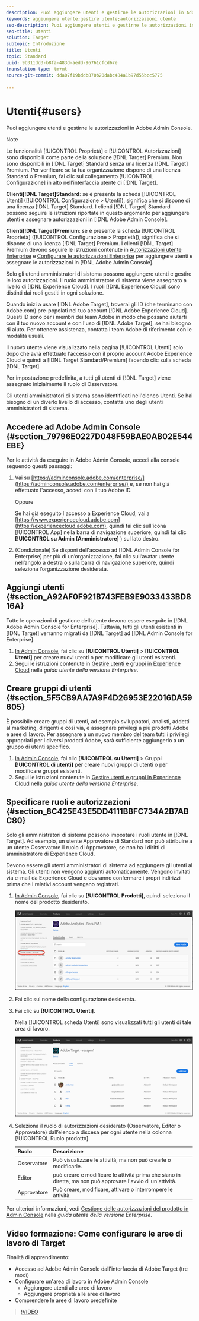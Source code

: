 ```yaml
---
description: Puoi aggiungere utenti e gestirne le autorizzazioni in Adobe Admin Console.
keywords: aggiungere utente;gestire utente;autorizzazioni utente
seo-description: Puoi aggiungere utenti e gestirne le autorizzazioni in Adobe Admin Console.
seo-title: Utenti
solution: Target
subtopic: Introduzione
title: Utenti
topic: Standard
uuid: 9b311dd3-b8fa-483d-aedd-96761cfcd67e
translation-type: tm+mt
source-git-commit: dda07f19bddb870b20dabc484a1b97d55bcc5775

---
```



# Utenti{#users}

Puoi aggiungere utenti e gestirne le autorizzazioni in Adobe Admin Console.

>[!NOTE]
>
>Le funzionalità [!UICONTROL Proprietà] e [!UICONTROL Autorizzazioni] sono disponibili come parte della soluzione [!DNL Target] Premium. Non sono disponibili in [!DNL Target] Standard senza una licenza [!DNL Target] Premium.
>Per verificare se la tua organizzazione dispone di una licenza Standard o Premium, fai clic sul collegamento [!UICONTROL Configurazione] in alto nell’interfaccia utente di [!DNL Target].
>
>**Clienti[!DNL Target]Standard**: se è presente la scheda [!UICONTROL Utenti] ([!UICONTROL Configurazione &gt; Utenti]), significa che si dispone di una licenza [!DNL Target] Standard. I clienti [!DNL Target] Standard possono seguire le istruzioni riportate in questo argomento per aggiungere utenti e assegnare autorizzazioni in [!DNL Adobe Admin Console].
>
>**Clienti[!DNL Target]Premium**: se è presente la scheda [!UICONTROL Proprietà] ([!UICONTROL Configurazione &gt; Proprietà]), significa che si dispone di una licenza [!DNL Target] Premium. I clienti [!DNL Target] Premium devono seguire le istruzioni contenute in [Autorizzazioni utente Enterprise](/help/administrating-target/c-user-management/property-channel/property-channel.md) e [Configurare le autorizzazioni Enterprise](/help/administrating-target/c-user-management/property-channel/properties-overview.md) per aggiungere utenti e assegnare le autorizzazioni in [!DNL Adobe Admin Console].

Solo gli utenti amministratori di sistema possono aggiungere utenti e gestire le loro autorizzazioni. Il ruolo amministratore di sistema viene assegnato a livello di [!DNL Experience Cloud]. I ruoli [!DNL Experience Cloud] sono distinti dai ruoli gestiti in ogni soluzione.

Quando inizi a usare [!DNL Adobe Target], troverai gli ID (che terminano con Adobe.com) pre-popolati nel tuo account [!DNL Adobe Experience Cloud]. Questi ID sono per i membri dei team Adobe in modo che possano aiutarti con il tuo nuovo account e con l&#39;uso di [!DNL Adobe Target], se hai bisogno di aiuto. Per ottenere assistenza, contatta i team Adobe di riferimento con le modalità usuali.

Il nuovo utente viene visualizzato nella pagina [!UICONTROL Utenti] solo dopo che avrà effettuato l’accesso con il proprio account Adobe Experience Cloud e quindi a [!DNL Target Standard/Premium] facendo clic sulla scheda [!DNL Target].

Per impostazione predefinita, a tutti gli utenti di [!DNL Target] viene assegnato inizialmente il ruolo di Osservatore.

Gli utenti amministratori di sistema sono identificati nell&#39;elenco Utenti. Se hai bisogno di un diverlo livello di accesso, contatta uno degli utenti amministratori di sistema.

## Accedere ad Adobe Admin Console {#section_79796E0227D048F59BAE0AB02E544EBE}

Per le attività da eseguire in Adobe Admin Console, accedi alla console seguendo questi passaggi:

1. Vai su [https://adminconsole.adobe.com/enterprise/](https://adminconsole.adobe.com/enterprise/) e, se non hai già effettuato l&#39;accesso, accedi con il tuo Adobe ID.

   Oppure

   Se hai già eseguito l&#39;accesso a Experience Cloud, vai a [https://www.experiencecloud.adobe.com](https://experiencecloud.adobe.com), quindi fai clic sull&#39;icona [!UICONTROL App] nella barra di navigazione superiore, quindi fai clic **[!UICONTROL su Admin (Amministratore]** ) sul lato destro.

1. (Condizionale) Se disponi dell&#39;accesso ad [!DNL Admin Console for Enterprise] per più di un’organizzazione, fai clic sull’avatar utente nell’angolo a destra o sulla barra di navigazione superiore, quindi seleziona l’organizzazione desiderata.

## Aggiungi utenti {#section_A92AF0F921B743FEB9E9033433BD816A}

Tutte le operazioni di gestione dell’utente devono essere eseguite in [!DNL Adobe Admin Console for Enterprise]. Tuttavia, tutti gli utenti esistenti in [!DNL Target] verranno migrati da [!DNL Target] ad [!DNL Admin Console for Enterprise].

1. [In Admin Console](../../../administrating-target/c-user-management/c-user-management/user-management.md#section_79796E0227D048F59BAE0AB02E544EBE), fai clic su **[!UICONTROL Utenti]** &gt; **[!UICONTROL Utenti]** per creare nuovi utenti o per modificare gli utenti esistenti.
1. Segui le istruzioni contenute in [Gestire utenti e gruppi in Experience Cloud](https://helpx.adobe.com/enterprise/help/users.html) nella *guida utente della versione Enterprise*.

## Creare gruppi di utenti {#section_5F5CB9AA7A9F4D26953E22016DA59605}

È possibile creare gruppi di utenti, ad esempio sviluppatori, analisti, addetti al marketing, dirigenti e così via, e assegnare privilegi a più prodotti Adobe e aree di lavoro. Per assegnare a un nuovo membro del team tutti i privilegi appropriati per i diversi prodotti Adobe, sarà sufficiente aggiungerlo a un gruppo di utenti specifico.

1. [In Admin Console](../../../administrating-target/c-user-management/c-user-management/user-management.md#section_79796E0227D048F59BAE0AB02E544EBE), fai clic **[!UICONTROL su Utenti]** &gt; Gruppi **[!UICONTROL di utenti]** per creare nuovi gruppi di utenti o per modificare gruppi esistenti.
1. Segui le istruzioni contenute in [Gestire utenti e gruppi in Experience Cloud](https://helpx.adobe.com/enterprise/help/users.html) nella *guida utente della versione Enterprise*.

## Specificare ruoli e autorizzazioni {#section_8C425E43E5DD4111BBFC734A2B7ABC80}

Solo gli amministratori di sistema possono impostare i ruoli utente in [!DNL Target]. Ad esempio, un utente Approvatore di Standard non può attribuire a un utente Osservatore il ruolo di Approvatore, se non ha i diritti di amministratore di Experience Cloud.

Devono essere gli utenti amministratori di sistema ad aggiungere gli utenti al sistema. Gli utenti non vengono aggiunti automaticamente. Vengono invitati via e-mail da Experience Cloud e dovranno confermare i propri indirizzi prima che i relativi account vengano registrati.

1. [In Admin Console](../../../administrating-target/c-user-management/c-user-management/user-management.md#section_79796E0227D048F59BAE0AB02E544EBE), fai clic su **[!UICONTROL Prodotti]**, quindi seleziona il nome del prodotto desiderato.

   ![Scheda Prodotti](/help/administrating-target/c-user-management/c-user-management/assets/workspace-new.png)

1. Fai clic sul nome della configurazione desiderata.
1. Fai clic su **[!UICONTROL Utenti]**.

   Nella [!UICONTROL scheda Utenti] sono visualizzati tutti gli utenti di tale area di lavoro.

   ![utenti di configurazione](/help/administrating-target/c-user-management/c-user-management/assets/configuration_users-new.png)

1. Seleziona il ruolo di autorizzazioni desiderato (Osservatore, Editor o Approvatore) dall’elenco a discesa per ogni utente nella colonna [!UICONTROL Ruolo prodotto].

   | Ruolo | Descrizione |
   |--- |--- |
   | Osservatore | Può visualizzare le attività, ma non può crearle o modificarle. |
   | Editor | può creare e modificare le attività prima che siano in diretta, ma non può approvare l&#39;avvio di un&#39;attività. |
   | Approvatore | Può creare, modificare, attivare o interrompere le attività. |

Per ulteriori informazioni, vedi [Gestione delle autorizzazioni del prodotto in Admin Console](https://helpx.adobe.com/enterprise/help/manage-permissions-and-roles.html) nella *guida utente della versione Enterprise*.

## Video formazione: Come configurare le aree di lavoro di Target

Finalità di apprendimento:

* Accesso ad Adobe Admin Console dall&#39;interfaccia di Adobe Target (tre modi)
* Configurare un&#39;area di lavoro in Adobe Admin Console
   * Aggiungere utenti alle aree di lavoro
   * Aggiungere proprietà alle aree di lavoro
* Comprendere le aree di lavoro predefinite

>[!VIDEO](https://video.tv.adobe.com/v/19463/)
